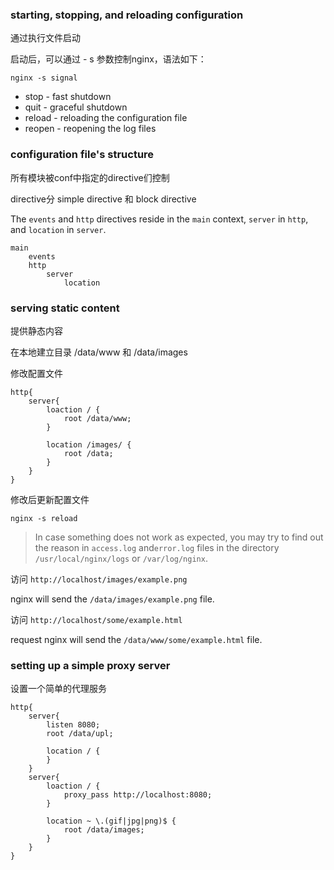### starting, stopping, and reloading configuration

通过执行文件启动

启动后，可以通过 - s 参数控制nginx，语法如下：

```
nginx -s signal
```

- stop - fast shutdown
- quit - graceful shutdown
- reload -  reloading the configuration file
- reopen - reopening the log files



### configuration file's structure

所有模块被conf中指定的directive们控制

directive分 simple directive  和 block directive

 The `events` and `http` directives reside in the `main` context, `server` in `http`, and `location` in `server`.

```
main
	events
	http
		server
			location
```



### serving static content

提供静态内容

在本地建立目录 /data/www 和 /data/images

修改配置文件

```
http{
	server{
		loaction / {
			root /data/www;
		}
		
		location /images/ {
			root /data;
		}
	}
}
```

修改后更新配置文件

```
nginx -s reload
```

> In case something does not work as expected, you may try to find out the reason in `access.log` and`error.log` files in the directory `/usr/local/nginx/logs` or `/var/log/nginx`.

访问 `http://localhost/images/example.png` 

nginx will send the `/data/images/example.png` file.

访问 `http://localhost/some/example.html` 

request nginx will send the `/data/www/some/example.html` file.

### setting up a simple proxy server

设置一个简单的代理服务

```
http{
	server{
		listen 8080;
		root /data/upl;
		
		location / {
		}
	}
	server{
		loaction / {
			proxy_pass http://localhost:8080;
		}
		
		location ~ \.(gif|jpg|png)$ {
    		root /data/images;
		}
	}
}
```

